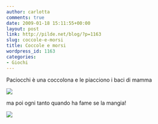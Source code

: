 ```yaml
---
author: carlotta
comments: true
date: 2009-01-18 15:11:55+00:00
layout: post
link: http://pilde.net/blog/?p=1163
slug: coccole-e-morsi
title: Coccole e morsi
wordpress_id: 1163
categories:
- Giochi
---
```


Paciocchi è una coccolona e le piacciono i baci di mamma

[![](http://pilde.net/blog/wp-content/uploads/2009/01/coccole.jpg)](http://None)

ma poi ogni tanto quando ha fame se la mangia!

[![](http://pilde.net/blog/wp-content/uploads/2009/01/morso.jpg)](http://None)
